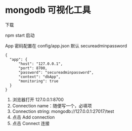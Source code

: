 # mongodb 可视化工具

下载

npm start 启动

App 密码配置在 config/app.json 默认 secureadminpassword

```
{
  "app": {
      "host": "127.0.0.1",
      "port": 8700,
      "password": "secureadminpassword",
      "context": "dbApp",
      "monitoring": true
  }
}
```
1. 浏览器打开 127.0.0.1:8700
2. Connection name：随便写一个，必填项
3. Connection string: mongodb://127.0.0.1:27017/test
4. 点击 Add connection
5. 点击 Connect 连接